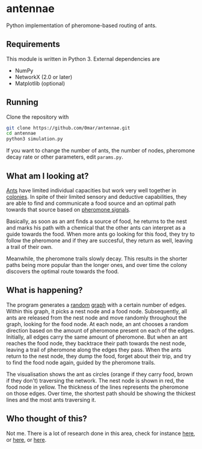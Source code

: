 # antennae
Python implementation of pheromone-based routing of ants.

## Requirements
This module is written in Python 3. External dependencies are 
* NumPy
* NetworkX (2.0 or later)
* Matplotlib (optional)

## Running
Clone the repository with 
```bash
git clone https://github.com/0mar/antennae.git
cd antennae
python3 simulation.py
```

If you want to change the number of ants, the number of nodes, pheromone decay rate or other parameters, edit `params.py`.

## What am I looking at?

[Ants](https://en.wikipedia.org/wiki/Ant) have limited individual capacities but work very well together in [colonies](https://en.wikipedia.org/wiki/Ant_colony). 
In spite of their limited sensory and deductive capabilities, they are able to find and communicate a food source and an optimal path towards that source based on [pheromone signals](https://en.wikipedia.org/wiki/Pheromone).

Basically, as soon as an ant finds a source of food, he returns to the nest and marks his path with a chemical that the other ants can interpret as a guide towards the food. When more ants go looking for this food, they try to follow the pheromone and if they are succesful, they return as well, leaving a trail of their own. 

Meanwhile, the pheromone trails slowly decay. This results in the shorter paths being more popular than the longer ones, and over time the colony discovers the optimal route towards the food.

## What is happening?

The program generates a [random](https://en.wikipedia.org/wiki/Random_graph) [graph](https://en.wikipedia.org/wiki/Graph_(discrete_mathematics)) with a certain number of edges. Within this graph, it picks a nest node and a food node.
Subsequently, all ants are released from the nest node and move randomly throughout the graph, looking for the food node. 
At each node, an ant chooses a random direction based on the amount of pheromone present on each of the edges.
Initially, all edges carry the same amount of pheromone. But when an ant reaches the food node, they backtrace their path towards the nest node, leaving a trail of pheromone along the edges they pass.
When the ants return to the nest node, they dump the food, forget about their trip, and try to find the food node again, guided by the pheromone trails.

The visualisation shows the ant as circles (orange if they carry food, brown if they don't) traversing the network. The nest node is shown in red, the food node in yellow.
The thickness of the lines represents the pheromone on those edges. Over time, the shortest path should be showing the thickest lines and the most ants traversing it.

## Who thought of this?

Not me. There is a lot of research done in this area, check for instance [here](http://citeseerx.ist.psu.edu/viewdoc/download?doi=10.1.1.161.9541&rep=rep1&type=pdf), or [here](http://faculty.washington.edu/paymana/swarm/colorni92-ecal.pdf), or [here](http://ieeexplore.ieee.org/document/484436/). 
